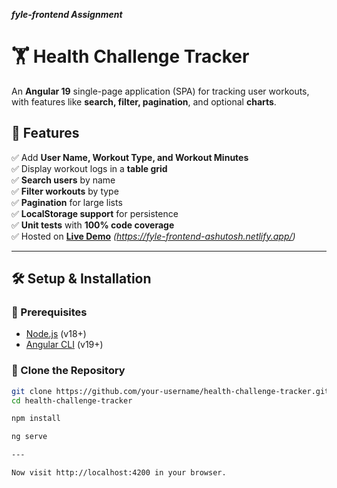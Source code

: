 ***fyle-frontend Assignment***

# 🏋️ Health Challenge Tracker

An **Angular 19** single-page application (SPA) for tracking user workouts, with features like **search, filter, pagination**, and optional **charts**.

## 🚀 Features

✅ Add **User Name, Workout Type, and Workout Minutes**  
✅ Display workout logs in a **table grid**  
✅ **Search users** by name  
✅ **Filter workouts** by type  
✅ **Pagination** for large lists  
✅ **LocalStorage support** for persistence  
✅ **Unit tests** with **100% code coverage**  
✅ Hosted on **[Live Demo](#)** *(https://fyle-frontend-ashutosh.netlify.app/)*  

---

## 🛠️ Setup & Installation

### 🔹 Prerequisites
- [Node.js](https://nodejs.org/) (v18+)
- [Angular CLI](https://angular.io/cli) (v19+)

### 🔹 Clone the Repository
```sh
git clone https://github.com/your-username/health-challenge-tracker.git
cd health-challenge-tracker

npm install

ng serve

---

Now visit http://localhost:4200 in your browser.

